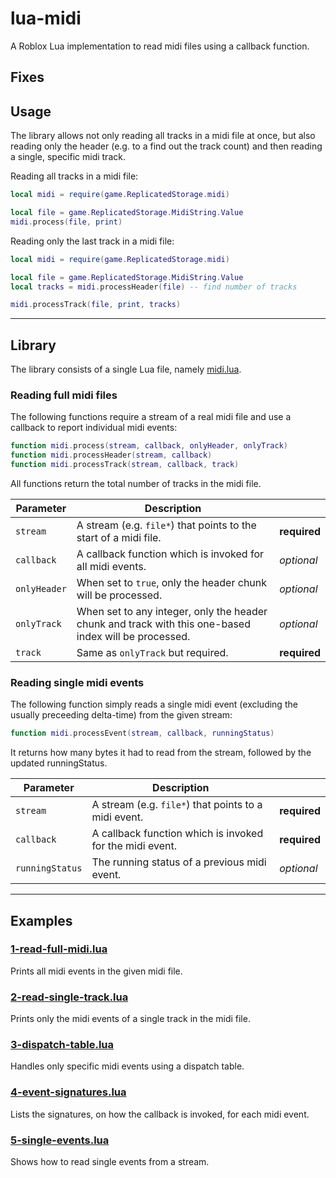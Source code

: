 # lua-midi

A Roblox Lua implementation to read midi files using a callback function.

## Fixes

## Usage

The library allows not only reading all tracks in a midi file at once, but also reading only the header (e.g. to a find out the track count) and then reading a single, specific midi track.

Reading all tracks in a midi file:

```lua
local midi = require(game.ReplicatedStorage.midi)

local file = game.ReplicatedStorage.MidiString.Value
midi.process(file, print)
```

Reading only the last track in a midi file:

```lua
local midi = require(game.ReplicatedStorage.midi)

local file = game.ReplicatedStorage.MidiString.Value
local tracks = midi.processHeader(file) -- find number of tracks

midi.processTrack(file, print, tracks)
```

---

## Library

The library consists of a single Lua file, namely [midi.lua](lib/midi.lua).

### Reading full midi files

The following functions require a stream of a real midi file and use a callback to report individual midi events:

```lua
function midi.process(stream, callback, onlyHeader, onlyTrack)
function midi.processHeader(stream, callback)
function midi.processTrack(stream, callback, track)
```

All functions return the total number of tracks in the midi file.

| Parameter    | Description                                                                                           |              |
|--------------|-------------------------------------------------------------------------------------------------------|--------------|
| `stream`     | A stream (e.g. `file*`) that points to the start of a midi file.                                      | **required** |
| `callback`   | A callback function which is invoked for all midi events.                                             | *optional*   |
| `onlyHeader` | When set to `true`, only the header chunk will be processed.                                          | *optional*   |
| `onlyTrack`  | When set to any integer, only the header chunk and track with this one-based index will be processed. | *optional*   |
| `track`      | Same as `onlyTrack` but required.                                                                     | **required** |

### Reading single midi events

The following function simply reads a single midi event (excluding the usually preceeding delta-time) from the given stream:

```lua
function midi.processEvent(stream, callback, runningStatus)
```

It returns how many bytes it had to read from the stream, followed by the updated runningStatus.

| Parameter       | Description                                              |              |
|-----------------|----------------------------------------------------------|--------------|
| `stream`        | A stream (e.g. `file*`) that points to a midi event.     | **required** |
| `callback`      | A callback function which is invoked for the midi event. | **required** |
| `runningStatus` | The running status of a previous midi event.             | *optional*   |

---

## Examples

### [1-read-full-midi.lua](examples/1-read-full-midi.lua)

Prints all midi events in the given midi file.

### [2-read-single-track.lua](examples/2-read-single-track.lua)

Prints only the midi events of a single track in the midi file.

### [3-dispatch-table.lua](examples/3-dispatch-table.lua)

Handles only specific midi events using a dispatch table.

### [4-event-signatures.lua](examples/4-event-signatures.lua)

Lists the signatures, on how the callback is invoked, for each midi event.

### [5-single-events.lua](examples/5-single-events.lua)

Shows how to read single events from a stream.
